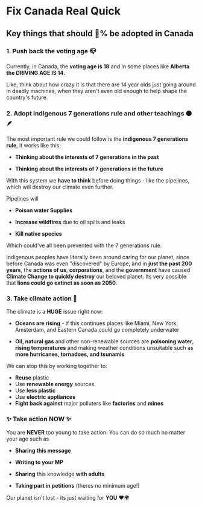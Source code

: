 # Fix Canada Real Quick
## Key things that should 💯% be adopted in Canada

### 1. Push back the voting age 📪

Currently, in Canada, the **voting age is 18** and in some places like **Alberta the DRIVING AGE IS 14.**

Like, think about how crazy it is that there are 14 year olds just going around in deadly machines, when they aren't even old enough to help shape the country's future.

### 2. Adopt indigenous 7 generations rule and other teachings 🟠🪶

The most important rule we could follow is the **indigenous 7 generations rule**, it works like this:

- **Thinking about the interests of 7 generations in the past**

- **Thinking about the interests of 7 generations in the future**

With this system we **have to think** before doing things - like the pipelines, which will destroy our climate even further.

Pipelines will

- **Poison water Supplies**

- **Increase wildfires** due to oil spills and leaks

- **Kill native species**

Which could've all been prevented with the 7 generations rule.

Indigenous peoples have literally been around caring for our planet, since before Canada was even "discovered" by Europe, and in **just the past 200 years**, the **actions of us**, **corporations**, and the **government** have caused **Climate Change to quickly destroy** our beloved planet. Its very possible that **lions could go extinct as soon as 2050**.

### 3. Take climate action 🌊

The climate is a **HUGE** issue right now:

- **Oceans are rising** - if this continues places like Miami, New York, Amsterdam, and Eastern Canada could go completely underwater

- **Oil, natural gas** and other non-renewable sources are **poisoning water**, **rising temperatures** and making weather conditions unsuitable such as **more hurricanes, tornadoes, and tsunamis**

We can stop this by working together to:
- **Reuse** plastic
- Use **renewable energy** sources
- Use **less plastic**
- Use **electric appliances**
- **Fight back against** major polluters like **factories** and **mines**

### ✨ Take action NOW ✨

You are **NEVER** too young to take action. You can do so much no matter your age such as

- **Sharing this message**

- **Writing to your MP**

- **Sharing** this knowledge **with adults**

- **Taking part in petitions** (theres no minimum age!)

Our planet isn't lost - its just waiting for **YOU** ❤️🌍
